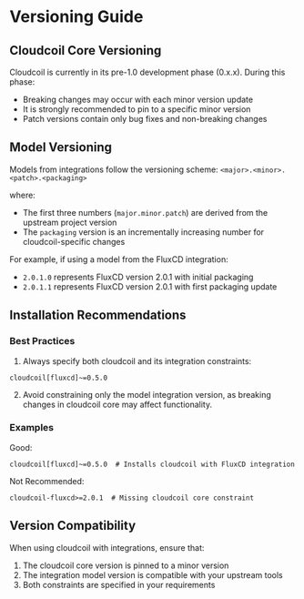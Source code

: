 # Versioning Guide

## Cloudcoil Core Versioning

Cloudcoil is currently in its pre-1.0 development phase (0.x.x). During this phase:
- Breaking changes may occur with each minor version update
- It is strongly recommended to pin to a specific minor version
- Patch versions contain only bug fixes and non-breaking changes

## Model Versioning

Models from integrations follow the versioning scheme:
`<major>.<minor>.<patch>.<packaging>`

where:
- The first three numbers (`major.minor.patch`) are derived from the upstream project version
- The `packaging` version is an incrementally increasing number for cloudcoil-specific changes

For example, if using a model from the FluxCD integration:
- `2.0.1.0` represents FluxCD version 2.0.1 with initial packaging
- `2.0.1.1` represents FluxCD version 2.0.1 with first packaging update

## Installation Recommendations

### Best Practices

1. Always specify both cloudcoil and its integration constraints:
```
cloudcoil[fluxcd]~=0.5.0
```

2. Avoid constraining only the model integration version, as breaking changes in cloudcoil core may affect functionality.

### Examples

Good:
```
cloudcoil[fluxcd]~=0.5.0  # Installs cloudcoil with FluxCD integration
```

Not Recommended:
```
cloudcoil-fluxcd>=2.0.1  # Missing cloudcoil core constraint
```

## Version Compatibility

When using cloudcoil with integrations, ensure that:
1. The cloudcoil core version is pinned to a minor version
2. The integration model version is compatible with your upstream tools
3. Both constraints are specified in your requirements
